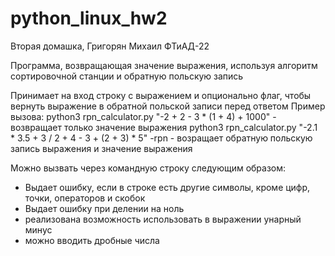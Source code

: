 # python_linux_hw2

Вторая домашка, Григорян Михаил ФТиАД-22

Программа, возвращающая значение выражения, используя алгоритм сортировочной станции и обратную польскую запись

Принимает на вход строку с выражением и опционально флаг, чтобы вернуть выражение в обратной польской записи перед ответом 
Пример вызова:
python3 rpn_calculator.py "-2 + 2 - 3 * (1 + 4) + 1000" - возвращает только значение выражения
python3 rpn_calculator.py "-2.1 * 3.5 + 3 / 2 + 4 - 3 + (2 + 3) * 5" -rpn - возращает обратную польскую запись выражения и значение выражения

Можно вызвать через командную строку следующим образом: 
- Выдает ошибку, если в строке есть другие символы, кроме цифр, точки, операторов и скобок
- Выдает ошибку при делении на ноль
- реализована возможность использовать в выражении унарный минус
- можно вводить дробные числа
